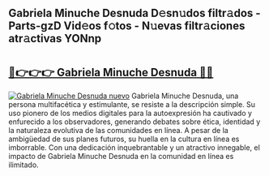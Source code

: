 ## Gabriela Minuche Desnuda D𝚎sn𝚞dos filtr𝚊dos - Parts-gzD Vid𝚎os f𝚘tos - N𝚞evas filtr𝚊ciones atr𝚊ctivas YONnp

# <h2><a href="http://mb6soo.tromn.icu/?c=Gabriela+Minuche+Desnuda">🔗👉👉👉 Gabriela Minuche Desnuda 🔗🔗</a></h2>

[![Gabriela Minuche Desnuda nuevo](https://i.imgur.com/pEAQMta.gif)](http://mb6soo.tromn.icu/?c=Gabriela+Minuche+Desnuda)
Gabriela Minuche Desnuda, una persona multifacética y estimulante, se resiste a la descripción simple. Su uso pionero de los medios digitales para la autoexpresión ha cautivado y enfurecido a los observadores, generando debates sobre ética, identidad y la naturaleza evolutiva de las comunidades en línea. A pesar de la ambigüedad de sus planes futuros, su huella en la cultura en línea es imborrable. Con una dedicación inquebrantable y un atractivo innegable, el impacto de Gabriela Minuche Desnuda en la comunidad en línea es ilimitado.
